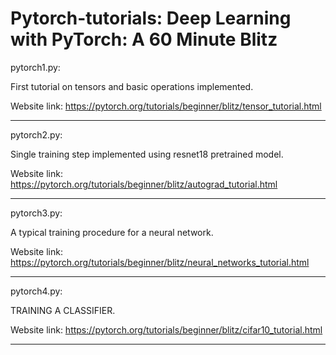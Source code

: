 # Pytorch-tutorials:  Deep Learning with PyTorch: A 60 Minute Blitz

 pytorch1.py:
 
 First tutorial on tensors and basic operations implemented.
 
 Website link: https://pytorch.org/tutorials/beginner/blitz/tensor_tutorial.html 
 
 -------------------------------------------------------------------------------
 
 pytorch2.py:
 
 Single training step implemented using resnet18 pretrained model.
 
 Website link: https://pytorch.org/tutorials/beginner/blitz/autograd_tutorial.html
 
 --------------------------------------------------------------------------------
 
 pytorch3.py:
 
 A typical training procedure for a neural network.
 
 Website link: https://pytorch.org/tutorials/beginner/blitz/neural_networks_tutorial.html
 
 ---------------------------------------------------------------------------------------
 
 pytorch4.py:
 
 TRAINING A CLASSIFIER.
 
 Website link: https://pytorch.org/tutorials/beginner/blitz/cifar10_tutorial.html
  
  -------------------------------------------------------------------------------------
 
